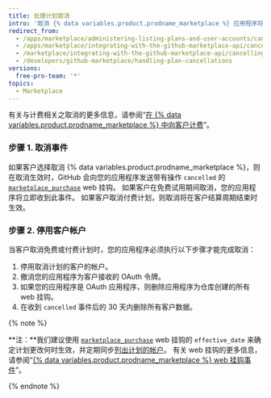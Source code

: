 ```yaml
---
title: 处理计划取消
intro: '取消 {% data variables.product.prodname_marketplace %} 应用程序将触发 [`marketplace_purchase` 事件](/marketplace/integrating-with-the-github-marketplace-api/github-marketplace-webhook-events) web 挂钩，挂钩中带有可启动取消流程的 `cancelled` 操作。'
redirect_from:
  - /apps/marketplace/administering-listing-plans-and-user-accounts/cancelling-plans/
  - /apps/marketplace/integrating-with-the-github-marketplace-api/cancelling-plans/
  - /marketplace/integrating-with-the-github-marketplace-api/cancelling-plans
  - /developers/github-marketplace/handling-plan-cancellations
versions:
  free-pro-team: '*'
topics:
  - Marketplace
---
```


有关与计费相关之取消的更多信息，请参阅“[在 {% data variables.product.prodname_marketplace %} 中向客户计费](/apps//marketplace/administering-listing-plans-and-user-accounts/billing-customers-in-github-marketplace)”。

### 步骤 1. 取消事件

如果客户选择取消 {% data variables.product.prodname_marketplace %}，则在取消生效时，GitHub 会向您的应用程序发送带有操作 `cancelled` 的 [`marketplace_purchase`](/marketplace/integrating-with-the-github-marketplace-api/github-marketplace-webhook-events/) web 挂钩。 如果客户在免费试用期间取消，您的应用程序将立即收到此事件。 如果客户取消付费计划，则取消将在客户结算周期结束时生效。

### 步骤 2. 停用客户帐户

当客户取消免费或付费计划时，您的应用程序必须执行以下步骤才能完成取消：

1. 停用取消计划的客户的帐户。
1. 撤消您的应用程序为客户接收的 OAuth 令牌。
1. 如果您的应用程序是 OAuth 应用程序，则删除应用程序为仓库创建的所有 web 挂钩。
1. 在收到 `cancelled` 事件后的 30 天内删除所有客户数据。

{% note %}

**注：**我们建议使用 [`marketplace_purchase`](/marketplace/integrating-with-the-github-marketplace-api/github-marketplace-webhook-events/) web 挂钩的 `effective_date` 来确定计划更改何时生效，并定期同步[列出计划的帐户](/rest/reference/apps#list-accounts-for-a-plan)。 有关 web 挂钩的更多信息，请参阅“[{% data variables.product.prodname_marketplace %} web 挂钩事件](/marketplace/integrating-with-the-github-marketplace-api/github-marketplace-webhook-events/)”。

{% endnote %}
